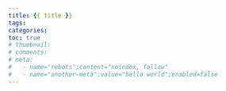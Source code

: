 ```yaml
---
title: {{ title }}
tags:
categories: 
toc: true
# thumbnail: 
# comments: 
# meta:
#   - name="robots";content="noindex, follow"
#   - name="another-meta";value="hello world";enabled=false
---
```

